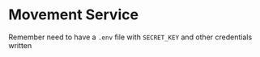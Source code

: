 # Movement Service

Remember need to have a ```.env``` file with ```SECRET_KEY``` and other credentials written